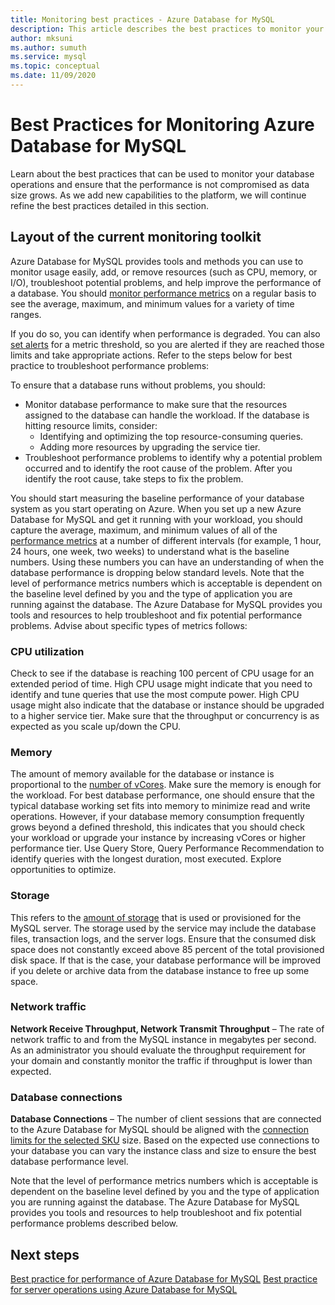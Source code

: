 ```yaml
---
title: Monitoring best practices - Azure Database for MySQL
description: This article describes the best practices to monitor your Azure Database for MySQL.
author: mksuni 
ms.author: sumuth
ms.service: mysql
ms.topic: conceptual
ms.date: 11/09/2020
---
```


# Best Practices for Monitoring Azure Database for MySQL

Learn about the best practices that can be used to monitor your database operations and ensure that the performance is not compromised as data size grows. As we add new capabilities to the platform, we will continue refine the best practices detailed in this section.

## Layout of the current monitoring toolkit

Azure Database for MySQL provides tools and methods you can use to monitor usage easily, add, or remove resources (such as CPU, memory, or I/O), troubleshoot potential problems, and help improve the performance of a database. You should [monitor performance metrics](concepts-monitoring.md#metrics) on a regular basis to see the average, maximum, and minimum values for a variety of time ranges.

If you do so, you can identify when performance is degraded. You can also [set alerts](howto-alert-on-metric.md#create-an-alert-rule-on-a-metric-from-the-azure-portal) for a metric threshold, so you are alerted if they are reached those limits and take appropriate actions. Refer to the steps below for best practice to troubleshoot performance problems:  

To ensure that a database runs without problems, you should:

* Monitor database performance to make sure that the resources assigned to the database can handle the workload. If the database is hitting resource limits, consider:
    * Identifying and optimizing the top resource-consuming queries. 
    * Adding more resources by upgrading the service tier.
* Troubleshoot performance problems to identify why a potential problem occurred and to identify the root cause of the problem. After you identify the root cause, take steps to fix the problem. 

You should start measuring the baseline performance of your database system as you start operating on Azure. When you set up a new Azure Database for MySQL and get it running with your workload, you should capture the average, maximum, and minimum values of all of the [performance metrics](howto-alert-on-metric.md) at a number of different intervals (for example, 1 hour, 24 hours, one week, two weeks) to understand what is the baseline numbers. Using these numbers you can have an understanding of when the database performance is dropping below standard levels. Note that the level of performance metrics numbers which is acceptable is dependent on the baseline level defined by you and the type of application you are running against the database. The Azure Database for MySQL provides you tools and resources to help troubleshoot and fix potential performance problems. Advise about specific types of metrics follows: 

### CPU utilization
Check to see if the database is reaching 100 percent of CPU usage for an extended period of time. High CPU usage might indicate that you need to identify and tune queries that use the most compute power. High CPU usage might also indicate that the database or instance should be upgraded to a higher service tier. Make sure that the throughput or concurrency is as expected as you scale up/down the CPU. 

### Memory 
The amount of memory available for the database or instance is proportional to the [number of vCores](concepts-pricing-tiers.md). Make sure the memory is enough for the workload. For best database performance, one should ensure that the typical database working set fits into memory to minimize read and write operations. However, if your database memory consumption frequently grows beyond a defined threshold, this indicates that you should check your workload or upgrade your instance by increasing vCores or higher performance tier. Use Query Store, Query Performance Recommendation to identify queries with the longest duration, most executed. Explore opportunities to optimize. 

### Storage 
This refers to the [amount of storage](howto-create-manage-server-portal.md#scale-compute-and-storage) that is used or provisioned for the MySQL server. The storage used by the service may include the database files, transaction logs, and the server logs. Ensure that the consumed disk space does not constantly exceed above 85 percent of the total provisioned disk space. If that is the case, your database performance will be improved if you delete or archive data from the database instance to free up some space. 

### Network traffic 

**Network Receive Throughput, Network Transmit Throughput** – The rate of network traffic to and from the MySQL instance in megabytes per second. As an administrator you should evaluate the throughput requirement for your domain and constantly monitor the traffic if throughput is lower than expected. 

### Database connections 
**Database Connections** – The number of client sessions that are connected to the Azure Database for MySQL should be aligned with the [connection limits for the selected SKU](concepts-server-parameters#max_connections) size. Based on the expected use connections to your database you can vary the instance class and size to ensure the best database performance level. 

Note that the level of performance metrics numbers which is acceptable is dependent on the baseline level defined by you and the type of application you are running against the database. The Azure Database for MySQL provides you tools and resources to help troubleshoot and fix potential performance problems described below.

## Next steps

[Best practice for performance of Azure Database for MySQL](concept-performance-best-practices.md)
[Best practice for server operations using Azure Database for MySQL](concept-operation-excellence-best-practices.md)
